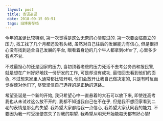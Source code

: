 ```yaml
---
 layout: post
 title: 寄语圣诞
 date: 2018-09-15 03:51
 tags: 旧博客存档
---
```

今年的圣诞比较特别, 第一次觉得是这么无奈的心情度过的. 第一次要面临自立的压力, 找工找了几个月都还没有头绪, 虽然对自己往后的发展能力有信心,
但是很担心没有找到适合自己发展的平台, 眼看着身边的几个牛人都拿到offer了, 心里多少有点不甘.



不过最担心的还是回家的压力, 当初顶着老爸的压力死活不去考公务员和报民警, 就是想在广州好好地找一份研发的工作, 可是却没有成功, 最怕回去看到他们的面色,
不过想来家里人通常都比较开明, 他们会放开让我自己做决定的, 只是有时反而觉得愧对他们了, 尽管坚信自己选择的是正确的道路...



希望圣诞是一个新的开始, 我只希望心中一直悬着的大石可以放下来, 即使连高考我也从未试过这么放不开的, 我都不知道我自己在不在乎,
但是我不想回家看到二老的表情是那么的失望. 我希望大家都给我一点信心, 我希望大家认同我的能力, 不要因为我一时受挫便丧失了对我的期望.
我希望从明天开始能每天都有好心情!

